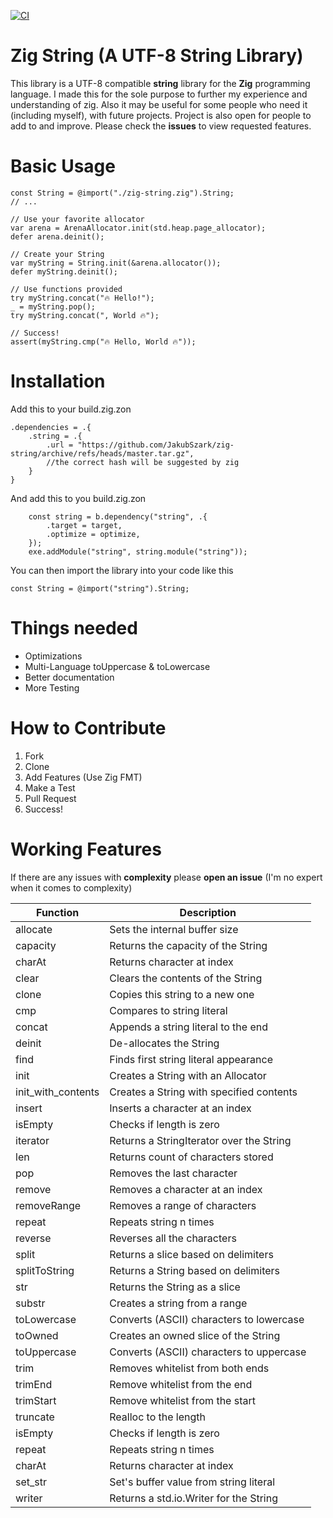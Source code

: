 [![CI](https://github.com/JakubSzark/zig-string/actions/workflows/main.yml/badge.svg)](https://github.com/JakubSzark/zig-string/actions/workflows/main.yml)

# Zig String (A UTF-8 String Library)

This library is a UTF-8 compatible **string** library for the **Zig** programming language. 
I made this for the sole purpose to further my experience and understanding of zig.
Also it may be useful for some people who need it (including myself), with future projects. Project is also open for people to add to and improve. Please check the **issues** to view requested features.

# Basic Usage
```zig
const String = @import("./zig-string.zig").String;
// ...

// Use your favorite allocator
var arena = ArenaAllocator.init(std.heap.page_allocator);
defer arena.deinit();

// Create your String
var myString = String.init(&arena.allocator());
defer myString.deinit();

// Use functions provided
try myString.concat("🔥 Hello!");
_ = myString.pop();
try myString.concat(", World 🔥");

// Success!
assert(myString.cmp("🔥 Hello, World 🔥"));

```

# Installation
Add this to your build.zig.zon

```zig
.dependencies = .{
    .string = .{
        .url = "https://github.com/JakubSzark/zig-string/archive/refs/heads/master.tar.gz",
        //the correct hash will be suggested by zig
    }
}

```

And add this to you build.zig.zon

```zig
    const string = b.dependency("string", .{
        .target = target,
        .optimize = optimize,
    });
    exe.addModule("string", string.module("string"));

```

You can then import the library into your code like this

```zig
const String = @import("string").String;
```


# Things needed
- Optimizations
- Multi-Language toUppercase & toLowercase
- Better documentation
- More Testing

# How to Contribute
1. Fork
2. Clone
3. Add Features (Use Zig FMT)
4. Make a Test
5. Pull Request
6. Success!

# Working Features
If there are any issues with <b>complexity</b> please <b>open an issue</b>
(I'm no expert when it comes to complexity)

Function      | Description                              
--------------|------------------------------------------
allocate      | Sets the internal buffer size            
capacity      | Returns the capacity of the String       
charAt        | Returns character at index               
clear         | Clears the contents of the String        
clone         | Copies this string to a new one         
cmp           | Compares to string literal              
concat        | Appends a string literal to the end      
deinit        | De-allocates the String                  
find          | Finds first string literal appearance    
init          | Creates a String with an Allocator       
init_with_contents| Creates a String with specified contents 
insert        | Inserts a character at an index          
isEmpty       | Checks if length is zero                 
iterator      | Returns a StringIterator over the String 
len           | Returns count of characters stored       
pop           | Removes the last character              
remove        | Removes a character at an index          
removeRange   | Removes a range of characters            
repeat        | Repeats string n times                  
reverse       | Reverses all the characters              
split         | Returns a slice based on delimiters      
splitToString | Returns a String based on delimiters     
str           | Returns the String as a slice           
substr        | Creates a string from a range          
toLowercase   | Converts (ASCII) characters to lowercase 
toOwned       | Creates an owned slice of the String     
toUppercase   | Converts (ASCII) characters to uppercase 
trim          | Removes whitelist from both ends         
trimEnd       | Remove whitelist from the end            
trimStart     | Remove whitelist from the start          
truncate      | Realloc to the length                    
isEmpty       | Checks if length is zero                 
repeat        | Repeats string n times                  
charAt        | Returns character at index 
set_str       | Set's buffer value from string literal              
writer        | Returns a std.io.Writer for the String 